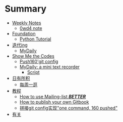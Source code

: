 # Summary

- [Weekly Notes](0MOOC/README.md)
  + [0wd4 note](0MOOC/0wd4.md) 
- [Foundation](1sTry/README.md)
  + [Python Tutorial]() 
- [迭代ing](2nDev/README.md)
  + [MyDaily]()
- [Show Me the Codes](_src/README.md)  
  + [Push160'git config](_src/push160_beta.md)
  + [MyDaily: a mini text recorder](_src/om2py0w/0wex1/README.md)
     * [Script](_src/om2py0w/0wex1/mydaily.md) 
- [日有所积](draft/README.md)
  + [每周一逛](draft/surf-per-week.md)
- [教程](guide/README.md)
  + [How to use Mailing-list ***BETTER***](guide/mailing-list.md)
  + [How to publish your own Gitbook](guide/how2gitbook.md)
  + [拼接git config实现"one command, 160 pushed"](guide/push160.md)
- [有关](ABOUT.md)

